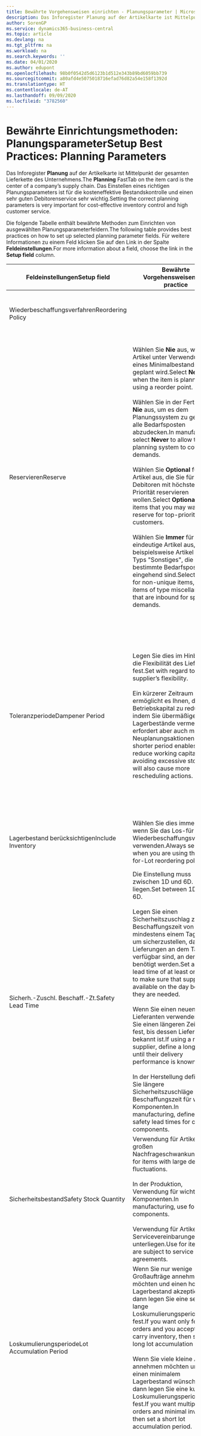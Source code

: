 ```yaml
---
title: Bewährte Vorgehensweisen einrichten - Planungsparameter | Microsoft Docs
description: Das Inforegister Planung auf der Artikelkarte ist Mittelpunkt der gesamten Lieferkette des Unternehmens. Das Einstellen eines richtigen Planungsparameters ist für die kosteneffektive Bestandskontrolle und einen sehr guten Debitorenservice sehr wichtig.
author: SorenGP
ms.service: dynamics365-business-central
ms.topic: article
ms.devlang: na
ms.tgt_pltfrm: na
ms.workload: na
ms.search.keywords: ''
ms.date: 04/01/2020
ms.author: edupont
ms.openlocfilehash: 98b0f0542d5d6123b1d512e343b89bd6059bb739
ms.sourcegitcommit: a80afd4e5075018716efad76d82a54e158f1392d
ms.translationtype: HT
ms.contentlocale: de-AT
ms.lasthandoff: 09/09/2020
ms.locfileid: "3782560"
---
```

# <a name="setup-best-practices-planning-parameters"></a><span data-ttu-id="0ba02-104">Bewährte Einrichtungsmethoden: Planungsparameter</span><span class="sxs-lookup"><span data-stu-id="0ba02-104">Setup Best Practices: Planning Parameters</span></span>
<span data-ttu-id="0ba02-105">Das Inforegister **Planung** auf der Artikelkarte ist Mittelpunkt der gesamten Lieferkette des Unternehmens.</span><span class="sxs-lookup"><span data-stu-id="0ba02-105">The **Planning** FastTab on the item card is the center of a company’s supply chain.</span></span> <span data-ttu-id="0ba02-106">Das Einstellen eines richtigen Planungsparameters ist für die kosteneffektive Bestandskontrolle und einen sehr guten Debitorenservice sehr wichtig.</span><span class="sxs-lookup"><span data-stu-id="0ba02-106">Setting the correct planning parameters is very important for cost-effective inventory control and high customer service.</span></span>  

 <span data-ttu-id="0ba02-107">Die folgende Tabelle enthält bewährte Methoden zum Einrichten von ausgewählten Planungsparameterfeldern.</span><span class="sxs-lookup"><span data-stu-id="0ba02-107">The following table provides best practices on how to set up selected planning parameter fields.</span></span> <span data-ttu-id="0ba02-108">Für weitere Informationen zu einem Feld klicken Sie auf den Link in der Spalte **Feldeinstellungen**.</span><span class="sxs-lookup"><span data-stu-id="0ba02-108">For more information about a field, choose the link in the **Setup field** column.</span></span>  

|<span data-ttu-id="0ba02-109">Feldeinstellungen</span><span class="sxs-lookup"><span data-stu-id="0ba02-109">Setup field</span></span>|<span data-ttu-id="0ba02-110">Bewährte Vorgehensweisen</span><span class="sxs-lookup"><span data-stu-id="0ba02-110">Best practice</span></span>|<span data-ttu-id="0ba02-111">Bemerkung</span><span class="sxs-lookup"><span data-stu-id="0ba02-111">Comment</span></span>|  
|-----------------|-------------------|-------------|  
|<span data-ttu-id="0ba02-112">Wiederbeschaffungsverfahren</span><span class="sxs-lookup"><span data-stu-id="0ba02-112">Reordering Policy</span></span>||<span data-ttu-id="0ba02-113">Weitere Informationen finden Sie unter [Bewährte Einrichtungsmethoden: Wiederbeschaffungsverfahren](setup-best-practices-reordering-policies.md).</span><span class="sxs-lookup"><span data-stu-id="0ba02-113">For more information, see [Setup Best Practices: Reordering Policies](setup-best-practices-reordering-policies.md).</span></span>|  
|<span data-ttu-id="0ba02-114">Reservieren</span><span class="sxs-lookup"><span data-stu-id="0ba02-114">Reserve</span></span>|<span data-ttu-id="0ba02-115">Wählen Sie **Nie** aus, wenn der Artikel unter Verwendung eines Minimalbestands geplant wird.</span><span class="sxs-lookup"><span data-stu-id="0ba02-115">Select **Never** when the item is planned using a reorder point.</span></span><br /><br /> <span data-ttu-id="0ba02-116">Wählen Sie in der Fertigung **Nie** aus, um es dem Planungssystem zu gestatten, alle Bedarfsposten abzudecken.</span><span class="sxs-lookup"><span data-stu-id="0ba02-116">In manufacturing, select **Never** to allow the planning system to cover all demands.</span></span><br /><br /> <span data-ttu-id="0ba02-117">Wählen Sie **Optional** für Artikel aus, die Sie für Debitoren mit höchster Priorität reservieren wollen.</span><span class="sxs-lookup"><span data-stu-id="0ba02-117">Select **Optional** for items that you may want to reserve for top-priority customers.</span></span><br /><br /> <span data-ttu-id="0ba02-118">Wählen Sie **Immer** für nicht eindeutige Artikel aus, wie beispielsweise Artikel des Typs "Sonstiges", die für bestimmte Bedarfsposten eingehend sind.</span><span class="sxs-lookup"><span data-stu-id="0ba02-118">Select **Always** for non-unique items, such as items of type miscellaneous that are inbound for specific demands.</span></span>|<span data-ttu-id="0ba02-119">Reservierungen wirken im Allgemeinen dem Zweck der Planung entgegen, nämlich einem Ausgleich zwischen Bedarf und Vorrat.</span><span class="sxs-lookup"><span data-stu-id="0ba02-119">Reservations generally counteract the purpose of planning, which is to balance demand and supply.</span></span> <span data-ttu-id="0ba02-120">Daher sollten Artikel, die für die Planung eingerichtet wurden, im Allgemeinen nicht reserviert werden.</span><span class="sxs-lookup"><span data-stu-id="0ba02-120">Therefore, items that are set up for planning should generally not be reserved.</span></span><br /><br /> <span data-ttu-id="0ba02-121">Wenn der Benutzer eine Lagerbestandsmenge für zukünftigen Bedarf reserviert, wird die Planungsgrundlage gestört, und der Minimalbestand funktioniert möglicherweise nicht ordnungsgemäß.</span><span class="sxs-lookup"><span data-stu-id="0ba02-121">If the user reserves an inventory quantity for future demand, then the planning foundation will be disturbed, and the reorder point may not work correctly.</span></span> <span data-ttu-id="0ba02-122">Selbst wenn der voraussichtliche Lagerbestand im Hinblick auf den Minimalbestand akzeptabel ist, stehen die Mengen möglicherweise aufgrund der Reservierung nicht zur Verfügung.</span><span class="sxs-lookup"><span data-stu-id="0ba02-122">Even if the projected inventory level is acceptable with regard to the reorder point, the quantities may not be available because of the reservation.</span></span>|  
|<span data-ttu-id="0ba02-123">Toleranzperiode</span><span class="sxs-lookup"><span data-stu-id="0ba02-123">Dampener Period</span></span>|<span data-ttu-id="0ba02-124">Legen Sie dies im Hinblick auf die Flexibilität des Lieferanten fest.</span><span class="sxs-lookup"><span data-stu-id="0ba02-124">Set with regard to the supplier’s flexibility.</span></span><br /><br /> <span data-ttu-id="0ba02-125">Ein kürzerer Zeitraum ermöglicht es Ihnen, das Betriebskapital zu reduzieren, indem Sie übermäßige Lagerbestände vermeiden, erfordert aber auch mehr Neuplanungsaktionen.</span><span class="sxs-lookup"><span data-stu-id="0ba02-125">A shorter period enables you to reduce working capital by avoiding excessive stock, but will also cause more rescheduling actions.</span></span>|<span data-ttu-id="0ba02-126">Wenn der Lieferant Änderungen in letzter Minute an den Aufträgen akzeptiert, verwenden Sie eine kürzere Periode. Sie müssen jedoch weitere Neuplanungsaktionen einplanen.</span><span class="sxs-lookup"><span data-stu-id="0ba02-126">If the supplier accepts last-minute changes to orders, then use a shorter period, but be prepared for more rescheduling actions.</span></span> <span data-ttu-id="0ba02-127">Wenn für den Lieferanten eine feste Planung erforderlich ist, verwenden Sie eine möglichst lange Periode.</span><span class="sxs-lookup"><span data-stu-id="0ba02-127">If the supplier requires firm planning, then extend the period as much as possible.</span></span><br /><br /> <span data-ttu-id="0ba02-128">Informationen zur globalen Einrichtung, siehe **Toleranzperiode** under [Designdetails: Parameter Planen](design-details-planning-parameters.md)</span><span class="sxs-lookup"><span data-stu-id="0ba02-128">For information about the **Dampener Period** field , see [Design Details: Planning Parameters](design-details-planning-parameters.md).</span></span>|  
|<span data-ttu-id="0ba02-129">Lagerbestand berücksichtigen</span><span class="sxs-lookup"><span data-stu-id="0ba02-129">Include Inventory</span></span>|<span data-ttu-id="0ba02-130">Wählen Sie dies immer aus, wenn Sie das Los-für-Los-Wiederbeschaffungsverfahren verwenden.</span><span class="sxs-lookup"><span data-stu-id="0ba02-130">Always select when you are using the Lot-for-Lot reordering policy.</span></span>|<span data-ttu-id="0ba02-131">Wählen Sie dies nur in bestimmten Fällen nicht aus, beispielsweise wenn keine Lagerartikel verkäuflich sind.</span><span class="sxs-lookup"><span data-stu-id="0ba02-131">Do not select only in special situations, such as when inventory items are not sellable.</span></span>|  
|<span data-ttu-id="0ba02-132">Sicherh.-Zuschl. Beschaff.-Zt.</span><span class="sxs-lookup"><span data-stu-id="0ba02-132">Safety Lead Time</span></span>|<span data-ttu-id="0ba02-133">Die Einstellung muss zwischen 1D und 6D. liegen.</span><span class="sxs-lookup"><span data-stu-id="0ba02-133">Set between 1D and 6D.</span></span><br /><br /> <span data-ttu-id="0ba02-134">Legen Sie einen Sicherheitszuschlag zur Beschaffungszeit von mindestens einem Tag fest, um sicherzustellen, dass die Lieferungen an dem Tag verfügbar sind, an dem sie benötigt werden.</span><span class="sxs-lookup"><span data-stu-id="0ba02-134">Set a safety lead time of at least one day to make sure that supplies are available on the day before they are needed.</span></span><br /><br /> <span data-ttu-id="0ba02-135">Wenn Sie einen neuen Lieferanten verwenden, legen Sie einen längeren Zeitraum fest, bis dessen Liefertreue bekannt ist.</span><span class="sxs-lookup"><span data-stu-id="0ba02-135">If using a new supplier, define a longer time until their delivery performance is known.</span></span><br /><br /> <span data-ttu-id="0ba02-136">In der Herstellung definieren Sie längere Sicherheitszuschläge zur Beschaffungszeit für wichtige Komponenten.</span><span class="sxs-lookup"><span data-stu-id="0ba02-136">In manufacturing, define longer safety lead times for critical components.</span></span>|<span data-ttu-id="0ba02-137">Vom System geplante Lieferungen, um zu vermeiden, dass am gleichen Tag, an dem Bestand nicht lieferbar ist, Bestand nicht lieferbar ist.</span><span class="sxs-lookup"><span data-stu-id="0ba02-137">Supply that is planned by the system to avoid a stock-out will arrive on the same day that the stock-out occurs.</span></span> <span data-ttu-id="0ba02-138">Dies kann sich möglicherweise als mehrere Stunden zu spät erweisen, wenn beispielsweise der Bedarf morgens erforderlich ist und die Lieferung am Nachmittag eingeht.</span><span class="sxs-lookup"><span data-stu-id="0ba02-138">This may be several hours too late if, for example, the demand is needed in the morning and the supply arrives in the afternoon.</span></span> <span data-ttu-id="0ba02-139">**Hinweis:** Das Feld **Sicherh.-Zuschl.-Zt.** verwendet den Basiskalender.</span><span class="sxs-lookup"><span data-stu-id="0ba02-139">**Note:**  The **Safety Lead Time** field uses the base calendar.</span></span> <span data-ttu-id="0ba02-140">Daher bedeutet 14T nicht notwendigerweise zwei Wochen.</span><span class="sxs-lookup"><span data-stu-id="0ba02-140">Therefore, 14D is not necessarily two weeks.</span></span>|  
|<span data-ttu-id="0ba02-141">Sicherheitsbestand</span><span class="sxs-lookup"><span data-stu-id="0ba02-141">Safety Stock Quantity</span></span>|<span data-ttu-id="0ba02-142">Verwendung für Artikel mit großen Nachfrageschwankungen.</span><span class="sxs-lookup"><span data-stu-id="0ba02-142">Use for items with large demand fluctuations.</span></span><br /><br /> <span data-ttu-id="0ba02-143">In der Produktion, Verwendung für wichtige Komponenten.</span><span class="sxs-lookup"><span data-stu-id="0ba02-143">In manufacturing, use for critical components.</span></span><br /><br /> <span data-ttu-id="0ba02-144">Verwendung für Artikel, die Servicevereinbarungen unterliegen.</span><span class="sxs-lookup"><span data-stu-id="0ba02-144">Use for items that are subject to service agreements.</span></span>|<span data-ttu-id="0ba02-145">Wenn das Feld **Minimalbestant** nicht ausgefüllt ist, dann dient der Sicherheitsbestand auch als Minimalbestand.</span><span class="sxs-lookup"><span data-stu-id="0ba02-145">If the **Reorder Point** field is not filled, then the safety stock quantity also functions as a reorder point.</span></span>|  
|<span data-ttu-id="0ba02-146">Loskumulierungsperiode</span><span class="sxs-lookup"><span data-stu-id="0ba02-146">Lot Accumulation Period</span></span>|<span data-ttu-id="0ba02-147">Wenn Sie nur wenige Großaufträge annehmen möchten und einen hohen Lagerbestand akzeptieren, dann legen Sie eine sehr lange Loskumulierungsperiode fest.</span><span class="sxs-lookup"><span data-stu-id="0ba02-147">If you want only few big orders and you accept to carry inventory, then set a long lot accumulation period.</span></span><br /><br /> <span data-ttu-id="0ba02-148">Wenn Sie viele kleine Aufträge annehmen möchten und sich einen minimalem Lagerbestand wünschen, dann legen Sie eine kurze Loskumulierungsperiode fest.</span><span class="sxs-lookup"><span data-stu-id="0ba02-148">If you want multiple small orders and minimal inventory, then set a short lot accumulation period.</span></span>|<span data-ttu-id="0ba02-149">Die Loskumulierungsperiode ist im Allgemeinen die längste Periode, in der Sie über Lagerbestand verfügen.</span><span class="sxs-lookup"><span data-stu-id="0ba02-149">The lot accumulation period is generally the longest period that you will carry inventory.</span></span>|  
|<span data-ttu-id="0ba02-150">Minimalbestand</span><span class="sxs-lookup"><span data-stu-id="0ba02-150">Reorder Point</span></span>|<span data-ttu-id="0ba02-151">Ermitteln Sie den Minimalbestand auf Basis des Anforderungsprofils des Artikels.</span><span class="sxs-lookup"><span data-stu-id="0ba02-151">Base the reorder point on the item’s demand profile.</span></span>|<span data-ttu-id="0ba02-152">Wenn laut historischen Daten während einer Beschaffungszeit von sieben Tagen der durchschnittliche Bedarf des Artikels 100 Einheiten beträgt, kann der Minimalbestand auf 100 festgelegt werden.</span><span class="sxs-lookup"><span data-stu-id="0ba02-152">If historical data shows that the item’s average demand is 100 units during a lead time of seven days, then the reorder point can be set to 100 as a minimum.</span></span><br /><br /> <span data-ttu-id="0ba02-153">Das bedeutet, dass bei einer Abnahme des Lagerbestands auf unter 100 Einheiten das Planungssystem die Wiederbeschaffung des Artikels vorschlägt, da für die Wiederbeschaffung sieben Tage benötigt werden und genügend Einheiten vorhanden sein müssen, um den Bedarf in diesen sieben Tagen zu decken.</span><span class="sxs-lookup"><span data-stu-id="0ba02-153">This means that when the inventory level falls below 100 units, then the planning system will suggest to replenish because it takes seven days to supply the item, and there must be enough to cover the demand within those seven days.</span></span>|  
|<span data-ttu-id="0ba02-154">Zeitrahmen</span><span class="sxs-lookup"><span data-stu-id="0ba02-154">Time Bucket</span></span>|<span data-ttu-id="0ba02-155">Ein leeres Feld bedeutet, dass der Lagerbestand jeden Tag überprüft wird.</span><span class="sxs-lookup"><span data-stu-id="0ba02-155">Leave blank, meaning that the inventory level is checked every day.</span></span>|<span data-ttu-id="0ba02-156">Bei täglicher Überprüfung des Lagerbestands ist eine optimale Planung des Minimalbestands sichergestellt.</span><span class="sxs-lookup"><span data-stu-id="0ba02-156">Checking the inventory level every day ensures optimal reorder point planning.</span></span> <span data-ttu-id="0ba02-157">**Hinweis:** Ein Zeitrahmen von 1W bedeutet, dass der Lagerbestand möglicherweise eine Woche bevor ein Beschaffungsauftrag vorgeschlagen wird, unter dem Minimalbestand liegt.</span><span class="sxs-lookup"><span data-stu-id="0ba02-157">**Note:**  A time bucket of 1W means that the inventory level may be below the reorder point for one week before a supply order is suggested.</span></span>|  
|<span data-ttu-id="0ba02-158">Rundungspräzision</span><span class="sxs-lookup"><span data-stu-id="0ba02-158">Rounding Precision</span></span>|<span data-ttu-id="0ba02-159">In der teuren Produktion auf 0,00001 festgelegt.</span><span class="sxs-lookup"><span data-stu-id="0ba02-159">In expensive manufacturing, set to 0.00001.</span></span>|<span data-ttu-id="0ba02-160">Große Rundungsmengen an Ausschuss oder Materialverbrauch können zu sehr hohen Lagerkosten führen.</span><span class="sxs-lookup"><span data-stu-id="0ba02-160">Large rounding quantities of scrap or material consumption can amount to very large inventory costs.</span></span> <span data-ttu-id="0ba02-161">Es kann daher von Bedeutung sein, die kleinste Rundungspräzision festzulegen, um diese potenziellen Kosten zu minimieren.</span><span class="sxs-lookup"><span data-stu-id="0ba02-161">It may therefore be relevant to set the smallest rounding precision to minimize this potential cost.</span></span>|  

> [!NOTE]  
>  <span data-ttu-id="0ba02-162">Die bewährten Methoden zu Planungsparametern auf Artikelkarten gelten auch für dieselben Felder auf Lagerhaltungsdatenkarten.</span><span class="sxs-lookup"><span data-stu-id="0ba02-162">The best practices for planning parameters on item cards also apply to the same fields on SKU cards.</span></span>  
>   
>  <span data-ttu-id="0ba02-163">Wenn Unternehmen den Bedarf an verschiedenen Lagerorten planen, empfiehlt es sich, für jeden Standort Lagerhaltungsdaten festzulegen und den gesamten Bedarf mit einem Wert im Feld **Lagerortcode** zu erstellen.</span><span class="sxs-lookup"><span data-stu-id="0ba02-163">If companies plan for demand at different locations, then it is strongly advised to define SKUs for each location and that all demand is created by using a value in the **Location Code** field.</span></span> <span data-ttu-id="0ba02-164">Weitere Informationen finden Sie unter [Designdetails: Bedarf an leerem Lagerort](design-details-demand-at-blank-location.md)</span><span class="sxs-lookup"><span data-stu-id="0ba02-164">For more information, see [Design Details: Demand at Blank Location](design-details-demand-at-blank-location.md).</span></span>  

## <a name="see-also"></a><span data-ttu-id="0ba02-165">Siehe auch</span><span class="sxs-lookup"><span data-stu-id="0ba02-165">See Also</span></span>  
 <span data-ttu-id="0ba02-166">[Bewährte Einrichtungsmethoden: Beschaffungsplanung](setup-best-practices-supply-planning.md) </span><span class="sxs-lookup"><span data-stu-id="0ba02-166">[Setup Best Practices: Supply Planning](setup-best-practices-supply-planning.md) </span></span>  
 <span data-ttu-id="0ba02-167">[Designdetails: Vorratsplanung](design-details-supply-planning.md) </span><span class="sxs-lookup"><span data-stu-id="0ba02-167">[Design Details: Supply Planning](design-details-supply-planning.md) </span></span>  
 [<span data-ttu-id="0ba02-168">Richten Sie komplexe Anwendungsbereiche mithilfe bewährter Methoden ein</span><span class="sxs-lookup"><span data-stu-id="0ba02-168">Set Up Complex Application Areas Using Best Practices</span></span>](set-up-complex-application-areas-using-best-practices.md)  
 [<span data-ttu-id="0ba02-169">Designdetails: Bedarf an leerem Lagerort</span><span class="sxs-lookup"><span data-stu-id="0ba02-169">Design Details: Demand at Blank Location</span></span>](design-details-demand-at-blank-location.md)  
 <span data-ttu-id="0ba02-170">[Arbeiten mit [!INCLUDE[d365fin](includes/d365fin_md.md)]](ui-work-product.md)</span><span class="sxs-lookup"><span data-stu-id="0ba02-170">[Working with [!INCLUDE[d365fin](includes/d365fin_md.md)]](ui-work-product.md)</span></span>
